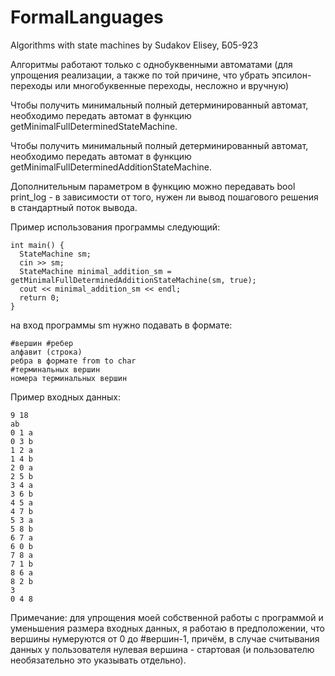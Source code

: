 ﻿# FormalLanguages
Algorithms with state machines by Sudakov Elisey, Б05-923


Алгоритмы работают только с однобуквенными автоматами (для упрощения реализации,
а также по той причине, что убрать эпсилон-переходы или многобуквенные переходы,
несложно и вручную)

Чтобы получить минимальный полный детерминированный автомат, необходимо передать
автомат в функцию getMinimalFullDeterminedStateMachine.

Чтобы получить минимальный полный детерминированный автомат, необходимо передать
автомат в функцию getMinimalFullDeterminedAdditionStateMachine.

Дополнительным параметром в функцию можно передавать bool print_log - в зависимости
от того, нужен ли вывод пошагового решения в стандартный поток вывода.


Пример использования программы следующий:

    int main() {
      StateMachine sm;
      cin >> sm;
      StateMachine minimal_addition_sm = getMinimalFullDeterminedAdditionStateMachine(sm, true);
      cout << minimal_addition_sm << endl;
      return 0;
    }


на вход программы sm нужно подавать в формате:

    #вершин #ребер
    алфавит (строка)
    ребра в формате from to char
    #терминальных вершин
    номера терминальных вершин


Пример входных данных:

    9 18
    ab
    0 1 a
    0 3 b
    1 2 a
    1 4 b
    2 0 a
    2 5 b
    3 4 a
    3 6 b
    4 5 a
    4 7 b
    5 3 a
    5 8 b
    6 7 a
    6 0 b
    7 8 a
    7 1 b
    8 6 a
    8 2 b
    3
    0 4 8


Примечание: для упрощения моей собственной работы с программой и уменьшения 
размера входных данных, я работаю в предположении, что вершины нумеруются
от 0 до #вершин-1, причём, в случае считывания данных у пользователя нулевая
вершина - стартовая (и пользователю необязательно это указывать отдельно).
